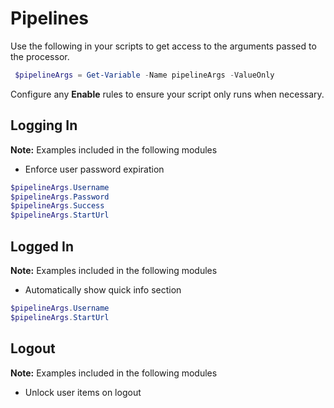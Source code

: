 # Pipelines

Use the following in your scripts to get access to the arguments passed to the processor.

```powershell
 $pipelineArgs = Get-Variable -Name pipelineArgs -ValueOnly
```

Configure any **Enable** rules to ensure your script only runs when necessary.

## Logging In

**Note:** Examples included in the following modules

* Enforce user password expiration

```powershell
$pipelineArgs.Username
$pipelineArgs.Password
$pipelineArgs.Success
$pipelineArgs.StartUrl
```

## Logged In

**Note:** Examples included in the following modules

* Automatically show quick info section

```powershell
$pipelineArgs.Username
$pipelineArgs.StartUrl
```

## Logout

**Note:** Examples included in the following modules

* Unlock user items on logout

